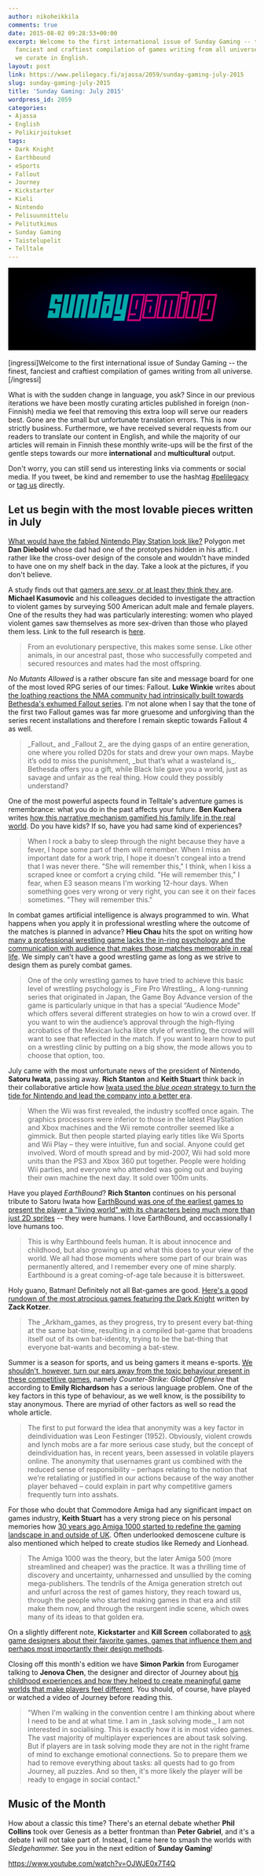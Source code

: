 ```yaml
---
author: nikoheikkila
comments: true
date: 2015-08-02 09:28:53+00:00
excerpt: Welcome to the first international issue of Sunday Gaming -- the finest,
  fanciest and craftiest compilation of games writing from all universe. This month
  we curate in English.
layout: post
link: https://www.pelilegacy.fi/ajassa/2059/sunday-gaming-july-2015
slug: sunday-gaming-july-2015
title: 'Sunday Gaming: July 2015'
wordpress_id: 2059
categories:
- Ajassa
- English
- Pelikirjoitukset
tags:
- Dark Knight
- Earthbound
- eSports
- Fallout
- Journey
- Kickstarter
- Kieli
- Nintendo
- Pelisuunnittelu
- Pelitutkimus
- Sunday Gaming
- Taistelupelit
- Telltale
---
```


[![Sunday Gaming](/uploads/2015/07/sunday_gaming.jpg)](/uploads/2015/07/sunday_gaming.jpg)

[ingressi]Welcome to the first international issue of Sunday Gaming -- the finest, fanciest and craftiest compilation of games writing from all universe.[/ingressi]

What is with the sudden change in language, you ask? Since in our previous iterations we have been mostly curating articles published in foreign (non-Finnish) media we feel that removing this extra loop will serve our readers best. Gone are the small but unfortunate translation errors. This is now strictly business. Furthermore, we have received several requests from our readers to translate our content in English, and while the majority of our articles will remain in Finnish these monthly write-ups will be the first of the gentle steps towards our more **international** and **multicultural** output.

Don't worry, you can still send us interesting links via comments or social media. If you tweet, be kind and remember to use the hashtag [#pelilegacy](https://twitter.com/hashtag/pelilegacy) or [tag us](https://twitter.com/PeliLegacy) directly.



## Let us begin with the most lovable pieces written in July



[What would have the fabled Nintendo Play Station look like?](http://www.polygon.com/2015/7/3/8889237/Nintendo-Play-Station) Polygon met **Dan Diebold** whose dad had one of the prototypes hidden in his attic. I rather like the cross-over design of the console and wouldn't have minded to have one on my shelf back in the day. Take a look at the pictures, if you don't believe.

A study finds out that [gamers are sexy, or at least they think they are](http://theconversation.com/video-gamers-are-sexy-or-at-least-they-think-they-are-43920). **Michael Kasumovic** and his colleagues decided to investigate the attraction to violent games by surveying 500 American adult male and female players. One of the results they had was particularly interesting: women who played violent games saw themselves as more sex-driven than those who played them less. Link to the full research is [here](http://www.sciencedirect.com/science/article/pii/S0191886915003992).



<blockquote>From an evolutionary perspective, this makes some sense. Like other animals, in our ancestral past, those who successfully competed and secured resources and mates had the most offspring.</blockquote>



_No Mutants Allowed_ is a rather obscure fan site and message board for one of the most loved RPG series of our times: Fallout. **Luke Winkie** writes about [the loathing reactions the NMA community had intrinsically built towards Bethesda's exhumed Fallout series](http://kotaku.com/the-relentless-champions-of-classic-fallout-1715984448). I'm not alone when I say that the tone of the first two Fallout games was far more gruesome and unforgiving than the series recent installations and therefore I remain skeptic towards Fallout 4 as well.



<blockquote>_Fallout_ and _Fallout 2_ are the dying gasps of an entire generation, one where you rolled D20s for stats and drew your own maps. Maybe it’s odd to miss the punishment, _but that’s what a wasteland is_. Bethesda offers you a gift, while Black Isle gave you a world, just as savage and unfair as the real thing. How could they possibly understand?</blockquote>



One of the most powerful aspects found in Telltale's adventure games is remembrance: what you do in the past affects your future. **Ben Kuchera** writes [how this narrative mechanism gamified his family life in the real world](http://www.polygon.com/2015/7/6/8900975/telltale-games-parenting). Do you have kids? If so, have you had same kind of experiences?



<blockquote>When I rock a baby to sleep through the night because they have a fever, I hope some part of them will remember. When I miss an important date for a work trip, I hope it doesn't congeal into a trend that I was never there. "She will remember this," I think, when I kiss a scraped knee or comfort a crying child. "He will remember this," I fear, when E3 season means I'm working 12-hour days. When something goes very wrong or very right, you can see it on their faces sometimes. "They will remember this."</blockquote>



In combat games artificial intelligence is always programmed to win. What happens when you apply it in professional wrestling where the outcome of the matches is planned in advance? **Hieu Chau** hits the spot on writing how [many a professional wrestling game lacks the in-ring psychology and the communication with audience that makes those matches memorable in real life](http://killscreendaily.com/articles/there-one-problem-every-wrestling-game-ever-made/). We simply can't have a good wrestling game as long as we strive to design them as purely combat games.



<blockquote>One of the only wrestling games to have tried to achieve this basic level of wrestling psychology is _Fire Pro Wrestling_. A long-running series that originated in Japan, the Game Boy Advance version of the game is particularly unique in that has a special “Audience Mode” which offers several different strategies on how to win a crowd over. If you want to win the audience’s approval through the high-flying acrobatics of the Mexican lucha libre style of wrestling, the crowd will want to see that reflected in the match. If you want to learn how to put on a wrestling clinic by putting on a big show, the mode allows you to choose that option, too.</blockquote>



July came with the most unfortunate news of the president of Nintendo, **Satoru Iwata**, passing away. **Rich Stanton** and **Keith Stuart** think back in their collaborative article how [Iwata used the _blue ocean_ strategy to turn the tide for Nintendo and lead the company into a better era](http://www.theguardian.com/technology/2015/jul/13/satoru-iwata-games-nintendo-president).



<blockquote>When the Wii was first revealed, the industry scoffed once again. The graphics processors were inferior to those in the latest PlayStation and Xbox machines and the Wii remote controller seemed like a gimmick. But then people started playing early titles like Wii Sports and Wii Play – they were intuitive, fun and social. Anyone could get involved. Word of mouth spread and by mid-2007, Wii had sold more units than the PS3 and Xbox 360 put together. People were holding Wii parties, and everyone who attended was going out and buying their own machine the next day. It sold over 100m units.</blockquote>



Have you played _EarthBound_? **Rich Stanton** continues on his personal tribute to Satoru Iwata how [EarthBound was one of the earliest games to present the player a "living world" with its characters being much more than just 2D sprites](http://www.eurogamer.net/articles/2015-07-18-rich-stanton-on-playing-human-in-earthbound) -- they were humans. I love EarthBound, and occassionally I love humans too.



<blockquote>This is why Earthbound feels human. It is about innocence and childhood, but also growing up and what this does to your view of the world. We all had those moments where some part of our brain was permanently altered, and I remember every one of mine sharply. Earthbound is a great coming-of-age tale because it is bittersweet.</blockquote>



Holy guano, Batman! Definitely not all Bat-games are good. [Here's a good rundown of the most atrocious games featuring the Dark Knight](http://killscreendaily.com/articles/honor-arkham-knight-we-replayed-worst-batman-games-ever-made/) written by **Zack Kotzer**.



<blockquote>The _Arkham_games, as they progress, try to present every bat-thing at the same bat-time, resulting in a compiled bat-game that broadens itself out of its own bat-identity, trying to be the bat-thing that everyone bat-wants and becoming a bat-stew.</blockquote>



Summer is a season for sports, and us being gamers it means e-sports. [We shouldn't, however, turn our ears away from the toxic behaviour present in these competitive games](http://www.rockpapershotgun.com/2015/07/17/cs-go-abuse/), namely _Counter-Strike: Global Offensive_ that according to **Emily Richardson** has a serious language problem. One of the key factors in this type of behaviour, as we well know, is the possibility to stay anonymous. There are myriad of other factors as well so read the whole article.



<blockquote>The first to put forward the idea that anonymity was a key factor in deindividuation was Leon Festinger (1952). Obviously, violent crowds and lynch mobs are a far more serious case study, but the concept of deindividuation has, in recent years, been assessed in volatile players online. The anonymity that usernames grant us combined with the reduced sense of responsibility – perhaps relating to the notion that we’re retaliating or justified in our actions because of the way another player behaved – could explain in part why competitive gamers frequently turn into asshats.</blockquote>



For those who doubt that Commodore Amiga had any significant impact on games industry, **Keith Stuart** has a very strong piece on his personal memories how [30 years ago Amiga 1000 started to redefine the gaming landscape in and outside of UK](http://www.theguardian.com/technology/2015/jul/23/commodore-amiga-at-30-the-computer-that-made-the-uk-games-industry). Often underlooked demoscene culture is also mentioned which helped to create studios like Remedy and Lionhead.



<blockquote>The Amiga 1000 was the theory, but the later Amiga 500 (more streamlined and cheaper) was the practice. It was a thrilling time of discovery and uncertainty, unharnessed and unsullied by the coming mega-publishers. The tendrils of the Amiga generation stretch out and unfurl across the rest of games history, they reach toward us, through the people who started making games in that era and still make them now, and through the resurgent indie scene, which owes many of its ideas to that golden era.</blockquote>



On a slightly different note, **Kickstarter** and **Kill Screen** collaborated to [ask game designers about their favorite games, games that influence them and perhaps most importantly their design methods](https://medium.com/kickstarter/12-questions-on-game-design-ff994420de9d).

Closing off this month's edition we have **Simon Parkin** from Eurogamer talking to **Jenova Chen**, the designer and director of Journey about [his childhood experiences and how they helped to create meaningful game worlds that make players feel different](http://www.eurogamer.net/articles/2012-04-02-jenova-chen-journeyman). You should, of course, have played or watched a video of Journey before reading this.



<blockquote>"When I'm walking in the convention centre I am thinking about where I need to be and at what time. I am in _task solving mode._ I am not interested in socialising. This is exactly how it is in most video games. The vast majority of multiplayer experiences are about task solving. But if players are in task solving mode they are not in the right frame of mind to exchange emotional connections. So to prepare them we had to remove everything about tasks: all quests had to go from Journey, all puzzles. And so then, it's more likely the player will be ready to engage in social contact."</blockquote>





## Music of the Month



How about a classic this time? There's an eternal debate whether **Phil Collins** took over Genesis as a better frontman than **Peter Gabriel**, and it's a debate I will not take part of. Instead, I came here to smash the worlds with _Sledgehammer._ See you in the next edition of **Sunday Gaming**!

https://www.youtube.com/watch?v=OJWJE0x7T4Q
